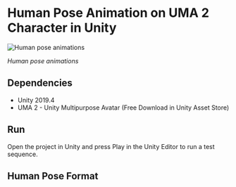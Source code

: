# Human Pose Animation on UMA 2 Character in Unity


    
![Human pose animations](https://github.com/mrebol/Gesture-Generation-From-Speech/blob/main/media/human-pose-gestures.gif)

*Human pose animations*


## Dependencies
+ Unity 2019.4
+ UMA 2 - Unity Multipurpose Avatar (Free Download in Unity Asset Store)


## Run

Open the project in Unity and press Play in the Unity Editor to run a test sequence.

## Human Pose Format





